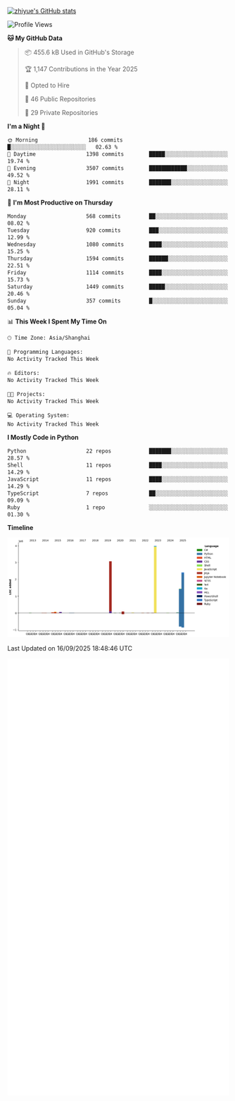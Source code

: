 
[![zhiyue's GitHub stats](https://github-readme-stats.vercel.app/api?username=zhiyue)](https://github.com/anuraghazra/github-readme-stats&&show_icons=true)

<!--START_SECTION:waka-->
![Profile Views](http://img.shields.io/badge/Profile%20Views-0-blue)

**🐱 My GitHub Data** 

> 📦 455.6 kB Used in GitHub's Storage 
 > 
> 🏆 1,147 Contributions in the Year 2025
 > 
> 💼 Opted to Hire
 > 
> 📜 46 Public Repositories 
 > 
> 🔑 29 Private Repositories 
 > 
**I'm a Night 🦉** 

```text
🌞 Morning                186 commits         █░░░░░░░░░░░░░░░░░░░░░░░░   02.63 % 
🌆 Daytime                1398 commits        █████░░░░░░░░░░░░░░░░░░░░   19.74 % 
🌃 Evening                3507 commits        ████████████░░░░░░░░░░░░░   49.52 % 
🌙 Night                  1991 commits        ███████░░░░░░░░░░░░░░░░░░   28.11 % 
```
📅 **I'm Most Productive on Thursday** 

```text
Monday                   568 commits         ██░░░░░░░░░░░░░░░░░░░░░░░   08.02 % 
Tuesday                  920 commits         ███░░░░░░░░░░░░░░░░░░░░░░   12.99 % 
Wednesday                1080 commits        ████░░░░░░░░░░░░░░░░░░░░░   15.25 % 
Thursday                 1594 commits        ██████░░░░░░░░░░░░░░░░░░░   22.51 % 
Friday                   1114 commits        ████░░░░░░░░░░░░░░░░░░░░░   15.73 % 
Saturday                 1449 commits        █████░░░░░░░░░░░░░░░░░░░░   20.46 % 
Sunday                   357 commits         █░░░░░░░░░░░░░░░░░░░░░░░░   05.04 % 
```


📊 **This Week I Spent My Time On** 

```text
🕑︎ Time Zone: Asia/Shanghai

💬 Programming Languages: 
No Activity Tracked This Week

🔥 Editors: 
No Activity Tracked This Week

🐱‍💻 Projects: 
No Activity Tracked This Week

💻 Operating System: 
No Activity Tracked This Week
```

**I Mostly Code in Python** 

```text
Python                   22 repos            ███████░░░░░░░░░░░░░░░░░░   28.57 % 
Shell                    11 repos            ████░░░░░░░░░░░░░░░░░░░░░   14.29 % 
JavaScript               11 repos            ████░░░░░░░░░░░░░░░░░░░░░   14.29 % 
TypeScript               7 repos             ██░░░░░░░░░░░░░░░░░░░░░░░   09.09 % 
Ruby                     1 repo              ░░░░░░░░░░░░░░░░░░░░░░░░░   01.30 % 
```



**Timeline**

![Lines of Code chart](https://raw.githubusercontent.com/zhiyue/zhiyue/main/assets/bar_graph.png)


 Last Updated on 16/09/2025 18:48:46 UTC
<!--END_SECTION:waka-->

<!-- [![Top Langs](https://github-readme-stats.vercel.app/api/top-langs/?username=zhiyue)](https://github.com/anuraghazra/github-readme-stats) -->

![](./github-metrics.svg)

